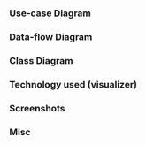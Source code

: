 ### Use-case Diagram


### Data-flow Diagram


### Class Diagram


### Technology used (visualizer)


### Screenshots


### Misc